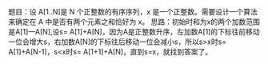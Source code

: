 
题目：设 A[1..N]是 N 个正整数的有序序列，x 是一个正整数。需要设计一个算法来确定在 A 中是否有两个元素之和恰好为 x。
思路：初始时和为x的两个加数范围是A[1]—A[N],设s= A[1]+A[N]，因为A是正整数升序，左加数A[1]的下标往前移动一位会增大s，右加数A[N]的下标往后移动一位会减小s，所以s>x时s= A[1]+A[N-1]，s<x时s= A[1+1]+A[N]，直到s=x，就找到答案了。
